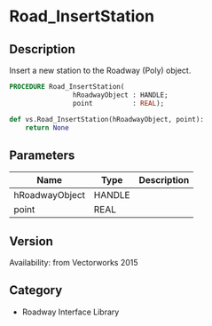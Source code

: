 # Road_InsertStation

## Description
Insert a new station to the Roadway (Poly) object.

```pascal
PROCEDURE Road_InsertStation(
				hRoadwayObject : HANDLE;
				point          : REAL);
```

```python
def vs.Road_InsertStation(hRoadwayObject, point):
    return None
```

## Parameters
|Name|Type|Description|
|---|---|---|
|hRoadwayObject|HANDLE|   |
|point|REAL|   |

## Version
Availability: from Vectorworks 2015

## Category
* Roadway Interface Library

